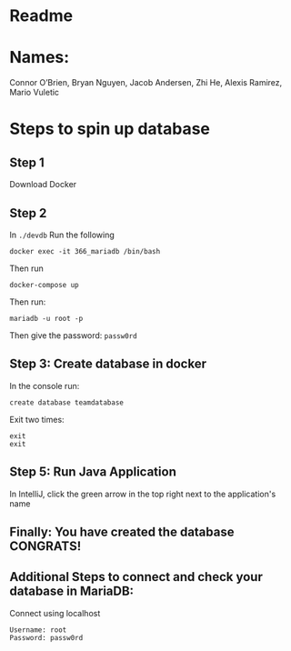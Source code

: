# Readme

# Names: 
Connor O’Brien, Bryan Nguyen, Jacob Andersen, Zhi He, Alexis Ramirez, Mario Vuletic

# Steps to spin up database

## Step 1
Download Docker

## Step 2
In `./devdb` Run the following

```console
docker exec -it 366_mariadb /bin/bash
```

Then run
```console
docker-compose up
```

Then run:
```console
mariadb -u root -p
```
Then give the password: `passw0rd`

## Step 3: Create database in docker
In the console run:
```console
create database teamdatabase
```
Exit two times:
```
exit
exit
```

## Step 5: Run Java Application
In IntelliJ, click the green arrow in the top right next to the application's name

## Finally: You have created the database CONGRATS!

## Additional Steps to connect and check your database in MariaDB:
Connect using localhost 
```agsl
Username: root
Password: passw0rd
```